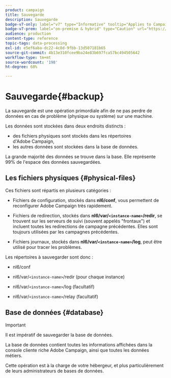 ```yaml
---
product: campaign
title: Sauvegarde
description: Sauvegarde
badge-v7-only: label="v7" type="Informative" tooltip="Applies to Campaign Classic v7 only"
badge-v7-prem: label="on-premise & hybrid" type="Caution" url="https://experienceleague.adobe.com/docs/campaign-classic/using/installing-campaign-classic/architecture-and-hosting-models/hosting-models-lp/hosting-models.html?lang=en" tooltip="Applies to on-premise and hybrid deployments only"
audience: production
content-type: reference
topic-tags: data-processing
exl-id: e5ef6aba-dc22-4c8d-9fbb-13d507181b65
source-git-commit: 4b13e310fcee9ba24e83b697fca57bc494505642
workflow-type: tm+mt
source-wordcount: '198'
ht-degree: 68%

---
```


# Sauvegarde{#backup}

La sauvegarde est une opération primordiale afin de ne pas perdre de données en cas de problème (physique ou système) sur une machine.

Les données sont stockées dans deux endroits distincts :

* des fichiers physiques sont stockés dans les répertoires d&#39;Adobe Campaign,
* les autres données sont stockées dans la base de données.

La grande majorité des données se trouve dans la base. Elle représente 99% de l&#39;espace des données sauvegardées.

## Les fichiers physiques {#physical-files}

Ces fichiers sont répartis en plusieurs catégories :

* Fichiers de configuration, stockés dans **nl6/conf**, vous permettent de reconfigurer Adobe Campaign très rapidement.

* Fichiers de redirection, stockés dans  **nl6/var/`<instance-name>`/redir**, se trouvent sur les serveurs de suivi (souvent appelés &quot;frontaux&quot;) et incluent toutes les redirections de campagne précédentes. Elles sont toujours utilisées par les campagnes précédentes.

* Fichiers journaux, stockés dans **nl6/var/`<instance-name>`/log**, peut être utilisé pour tracer les problèmes.

Les répertoires à sauvegarder sont donc :

* nl6/conf

* nl6/var/`<instance-name>`/redir (pour chaque instance)

* nl6/var/`<instance-name>`/log (facultatif)

* nl6/var/`<instance-name>`/relay (facultatif)


## Base de données {#database}

>[!IMPORTANT]
>
>Il est impératif de sauvegarder la base de données.


La base de données contient toutes les informations affichées dans la console cliente riche Adobe Campaign, ainsi que toutes les données métiers.

Cette opération est à la charge de votre hébergeur, et plus particulièrement de leurs administrateurs de bases de données.
